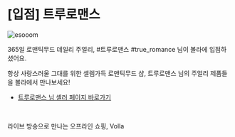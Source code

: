 # [입점] 트루로맨스

![esooom](../../assets/marketing/dist/seller-trueromance.png)

365일 로맨틱무드 데일리 주얼리, #트루로맨스 #true_romance 님이 볼라에 입점하셨어요.

항상 사랑스러울 그대를 위한 셀렘가득 로맨틱무드 샵, 트루로맨스 님의 주얼리 제품들을 볼라에서 만나보세요!

- [트루로맨스 님 셀러 페이지 바로가기](volla://deeplink/seller/20)

<br>

라이브 방송으로 만나는 오프라인 쇼핑, Volla
